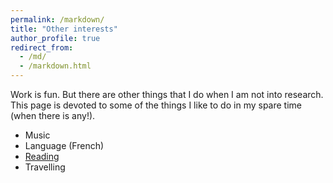 ```yaml
---
permalink: /markdown/
title: "Other interests"
author_profile: true
redirect_from: 
  - /md/
  - /markdown.html
---
```


Work is fun. But there are other things that I do when I am not into research. This page is devoted to some of the things I like to do in my spare time (when there is any!).

* Music
* Language (French)
* <a href="/markdown/Reading.html" target="_blank">Reading</a>
* Travelling
